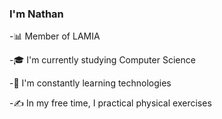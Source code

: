 ### I'm Nathan 

-:bar_chart: Member of LAMIA

-🎓 I'm currently studying Computer Science

-🌱 I'm constantly learning technologies

-✍️ In my free time, I practical physical exercises


